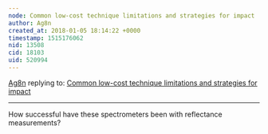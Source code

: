 ```yaml
---
node: Common low-cost technique limitations and strategies for impact
author: Ag8n
created_at: 2018-01-05 18:14:22 +0000
timestamp: 1515176062
nid: 13508
cid: 18103
uid: 520994
---
```




[Ag8n](../profile/Ag8n) replying to: [Common low-cost technique limitations and strategies for impact](../notes/gretchengehrke/09-29-2016/common-low-cost-technique-limitations)

----
How successful have these spectrometers been with reflectance measurements?